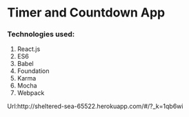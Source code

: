 <h1>Timer and Countdown App</h1>
<h3>Technologies used:</h3>
<ol>
<li>React.js</li>
<li>ES6</li>
<li>Babel</li>
<li>Foundation</li>
<li>Karma</li>
<li>Mocha</li>
<li>Webpack</li>
</ol>
<p>Url:http://sheltered-sea-65522.herokuapp.com/#/?_k=1qb6wi</p>